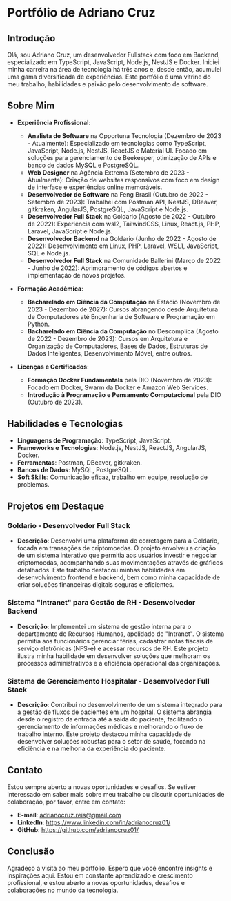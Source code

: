 # Portfólio de Adriano Cruz

## Introdução

Olá, sou Adriano Cruz, um desenvolvedor Fullstack com foco em Backend, especializado em TypeScript, JavaScript, Node.js, NestJS e Docker. Iniciei minha carreira na área de tecnologia há três anos e, desde então, acumulei uma gama diversificada de experiências. Este portfólio é uma vitrine do meu trabalho, habilidades e paixão pelo desenvolvimento de software.

## Sobre Mim

- **Experiência Profissional**: 
  - **Analista de Software** na Opportuna Tecnologia (Dezembro de 2023 - Atualmente): Especializado em tecnologias como TypeScript, JavaScript, Node.js, NestJS, ReactJS e Material UI. Focado em soluções para gerenciamento de Beekeeper, otimização de APIs e banco de dados MySQL e PostgreSQL.
  - **Web Designer** na Agência Extrema (Setembro de 2023 - Atualmente): Criação de websites responsivos com foco em design de interface e experiências online memoráveis.
  - **Desenvolvedor de Software** na Feng Brasil (Outubro de 2022 - Setembro de 2023): Trabalhei com Postman API, NestJS, DBeaver, gitkraken, AngularJS, PostgreSQL, JavaScript e Node.js.
  - **Desenvolvedor Full Stack** na Goldario (Agosto de 2022 - Outubro de 2022): Experiência com wsl2, TailwindCSS, Linux, React.js, PHP, Laravel, JavaScript e Node.js.
  - **Desenvolvedor Backend** na Goldario (Junho de 2022 - Agosto de 2022): Desenvolvimento em Linux, PHP, Laravel, WSL1, JavaScript, SQL e Node.js.
  - **Desenvolvedor Full Stack** na Comunidade Ballerini (Março de 2022 - Junho de 2022): Aprimoramento de códigos abertos e implementação de novos projetos.

- **Formação Acadêmica**:
  - **Bacharelado em Ciência da Computação** na Estácio (Novembro de 2023 - Dezembro de 2027): Cursos abrangendo desde Arquitetura de Computadores até Engenharia de Software e Programação em Python.
  - **Bacharelado em Ciência da Computação** no Descomplica (Agosto de 2022 - Dezembro de 2023): Cursos em Arquitetura e Organização de Computadores, Bases de Dados, Estruturas de Dados Inteligentes, Desenvolvimento Móvel, entre outros.

- **Licenças e Certificados**:
  - **Formação Docker Fundamentals** pela DIO (Novembro de 2023): Focado em Docker, Swarm da Docker e Amazon Web Services.
  - **Introdução à Programação e Pensamento Computacional** pela DIO (Outubro de 2023).

## Habilidades e Tecnologias

- **Linguagens de Programação**: TypeScript, JavaScript.
- **Frameworks e Tecnologias**: Node.js, NestJS, ReactJS, AngularJS, Docker.
- **Ferramentas**: Postman, DBeaver, gitkraken.
- **Bancos de Dados**: MySQL, PostgreSQL.
- **Soft Skills**: Comunicação eficaz, trabalho em equipe, resolução de problemas.

## Projetos em Destaque

### Goldario - Desenvolvedor Full Stack
- **Descrição**: Desenvolvi uma plataforma de corretagem para a Goldario, focada em transações de criptomoedas. O projeto envolveu a criação de um sistema interativo que permitia aos usuários investir e negociar criptomoedas, acompanhando suas movimentações através de gráficos detalhados. Este trabalho destacou minhas habilidades em desenvolvimento frontend e backend, bem como minha capacidade de criar soluções financeiras digitais seguras e eficientes.

### Sistema "Intranet" para Gestão de RH - Desenvolvedor Backend
- **Descrição**: Implementei um sistema de gestão interna para o departamento de Recursos Humanos, apelidado de "Intranet". O sistema permitia aos funcionários gerenciar férias, cadastrar notas fiscais de serviço eletrônicas (NFS-e) e acessar recursos de RH. Este projeto ilustra minha habilidade em desenvolver soluções que melhoram os processos administrativos e a eficiência operacional das organizações.

### Sistema de Gerenciamento Hospitalar - Desenvolvedor Full Stack
- **Descrição**: Contribuí no desenvolvimento de um sistema integrado para a gestão de fluxos de pacientes em um hospital. O sistema abrangia desde o registro da entrada até a saída do paciente, facilitando o gerenciamento de informações médicas e melhorando o fluxo de trabalho interno. Este projeto destacou minha capacidade de desenvolver soluções robustas para o setor de saúde, focando na eficiência e na melhoria da experiência do paciente.



## Contato

Estou sempre aberto a novas oportunidades e desafios. Se estiver interessado em saber mais sobre meu trabalho ou discutir oportunidades de colaboração, por favor, entre em contato:

- **E-mail**: adrianocruz.reis@gmail.com
- **LinkedIn**: https://www.linkedin.com/in/adrianocruz01/
- **GitHub**: https://github.com/adrianocruz01/

## Conclusão

Agradeço a visita ao meu portfólio. Espero que você encontre insights e inspirações aqui. Estou em constante aprendizado e crescimento profissional, e estou aberto a novas oportunidades, desafios e colaborações no mundo da tecnologia.
